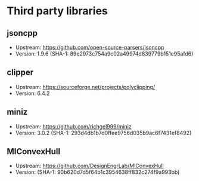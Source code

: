 # Third party libraries

## jsoncpp
- Upstream: https://github.com/open-source-parsers/jsoncpp
- Version: 1.9.6 (SHA-1: 89e2973c754a9c02a49974d839779b151e95afd6)

## clipper
- Upstream: https://sourceforge.net/projects/polyclipping/
- Version: 6.4.2

## miniz
- Upstream: https://github.com/richgel999/miniz
- Version: 3.0.2 (SHA-1: 293d4db1b7d0ffee9756d035b9ac6f7431ef8492)

## MIConvexHull
- Upstream: https://github.com/DesignEngrLab/MIConvexHull
- Version: (SHA-1: 90b620d7d5f64b1c3954638ff832c274f9a993bb)
